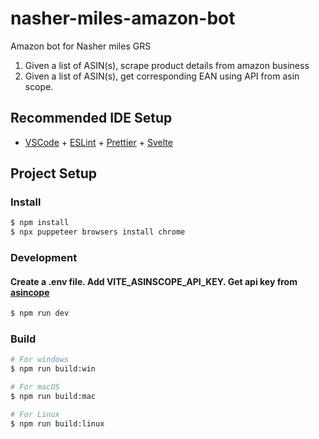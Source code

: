# nasher-miles-amazon-bot

Amazon bot for Nasher miles GRS

1. Given a list of ASIN(s), scrape product details from amazon business
2. Given a list of ASIN(s), get corresponding EAN using API from asin scope.

## Recommended IDE Setup

- [VSCode](https://code.visualstudio.com/) + [ESLint](https://marketplace.visualstudio.com/items?itemName=dbaeumer.vscode-eslint) + [Prettier](https://marketplace.visualstudio.com/items?itemName=esbenp.prettier-vscode) + [Svelte](https://marketplace.visualstudio.com/items?itemName=svelte.svelte-vscode)

## Project Setup

### Install

```bash
$ npm install
$ npx puppeteer browsers install chrome
```

### Development

#### Create a .env file. Add VITE_ASINSCOPE_API_KEY. Get api key from [asincope](https://asinscope.com/en/dashboard/asinscope-api)

```bash
$ npm run dev
```

### Build

```bash
# For windows
$ npm run build:win

# For macOS
$ npm run build:mac

# For Linux
$ npm run build:linux
```
